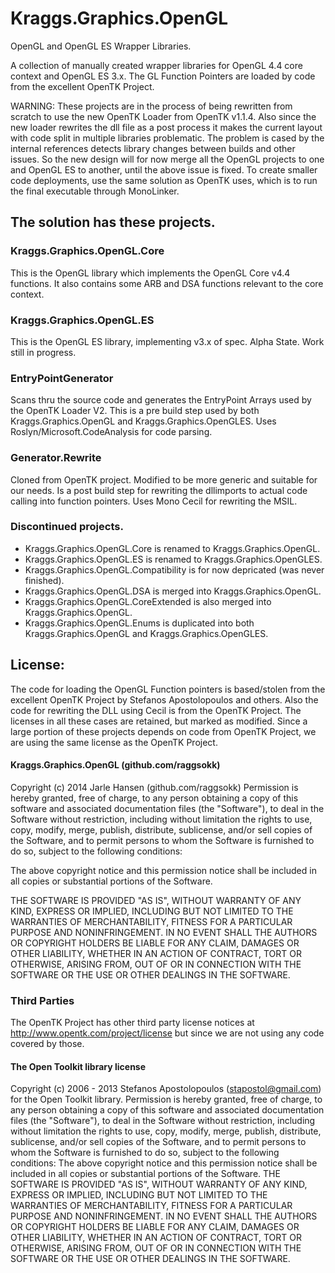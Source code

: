 Kraggs.Graphics.OpenGL
======================

OpenGL and OpenGL ES Wrapper Libraries.

A collection of manually created wrapper libraries for OpenGL 4.4 core context and OpenGL ES 3.x.
The GL Function Pointers are loaded by code from the excellent OpenTK Project.

WARNING:
These projects are in the process of being rewritten from scratch to use the new OpenTK Loader from OpenTK v1.1.4. 
Also since the new loader rewrites the dll file as a post process it makes the current layout with code split in multiple libraries problematic.
The problem is cased by the internal references detects library changes between builds and other issues.
So the new design will for now merge all the OpenGL projects to one and OpenGL ES to another, until the above issue is fixed. 
To create smaller code deployments, use the same solution as OpenTK uses, which is to run the final executable through MonoLinker.

## The solution has these projects.

### Kraggs.Graphics.OpenGL.Core
This is the OpenGL library which implements the OpenGL Core v4.4 functions. It also contains some ARB and DSA functions relevant to the core context.

### Kraggs.Graphics.OpenGL.ES
This is the OpenGL ES library, implementing v3.x of spec.
Alpha State. Work still in progress.

### EntryPointGenerator
Scans thru the source code and generates the EntryPoint Arrays used by the OpenTK Loader V2.
This is a pre build step used by both Kraggs.Graphics.OpenGL and Kraggs.Graphics.OpenGLES.
Uses Roslyn/Microsoft.CodeAnalysis for code parsing.

### Generator.Rewrite
Cloned from OpenTK project. Modified to be more generic and suitable for our needs.
Is a post build step for rewriting the dllimports to actual code calling into function pointers.
Uses Mono Cecil for rewriting the MSIL.

### Discontinued projects.
* Kraggs.Graphics.OpenGL.Core is renamed to Kraggs.Graphics.OpenGL. 
* Kraggs.Graphics.OpenGL.ES is renamed to Kraggs.Graphics.OpenGLES.
* Kraggs.Graphics.OpenGL.Compatibility is for now depricated (was never finished).
* Kraggs.Graphics.OpenGL.DSA is merged into Kraggs.Graphics.OpenGL.
* Kraggs.Graphics.OpenGL.CoreExtended is also merged into Kraggs.Graphics.OpenGL.
* Kraggs.Graphics.OpenGL.Enums is duplicated into both Kraggs.Graphics.OpenGL and Kraggs.Graphics.OpenGLES.

## License: 

The code for loading the OpenGL Function pointers is based/stolen from the excellent OpenTK Project by Stefanos Apostolopoulos and others.
Also the code for rewriting the DLL using Cecil is from the OpenTK Project. The licenses in all these cases are retained, but marked as modified.
Since a large portion of these projects depends on code from OpenTK Project, we are using the same license as the OpenTK Project.

#### Kraggs.Graphics.OpenGL (github.com/raggsokk)

 Copyright (c) 2014 Jarle Hansen (github.com/raggsokk)
 Permission is hereby granted, free of charge, to any person obtaining a copy
 of this software and associated documentation files (the "Software"), to deal
 in the Software without restriction, including without limitation the rights
 to use, copy, modify, merge, publish, distribute, sublicense, and/or sell
 copies of the Software, and to permit persons to whom the Software is
 furnished to do so, subject to the following conditions:
 
 The above copyright notice and this permission notice shall be included in
 all copies or substantial portions of the Software.
 
 THE SOFTWARE IS PROVIDED "AS IS", WITHOUT WARRANTY OF ANY KIND, EXPRESS OR
 IMPLIED, INCLUDING BUT NOT LIMITED TO THE WARRANTIES OF MERCHANTABILITY,
 FITNESS FOR A PARTICULAR PURPOSE AND NONINFRINGEMENT. IN NO EVENT SHALL THE
 AUTHORS OR COPYRIGHT HOLDERS BE LIABLE FOR ANY CLAIM, DAMAGES OR OTHER
 LIABILITY, WHETHER IN AN ACTION OF CONTRACT, TORT OR OTHERWISE, ARISING FROM,
 OUT OF OR IN CONNECTION WITH THE SOFTWARE OR THE USE OR OTHER DEALINGS IN
 THE SOFTWARE.

### Third Parties

The OpenTK Project has other third party license notices at http://www.opentk.com/project/license but since we are not using any code covered by those.

#### The Open Toolkit library license

Copyright (c) 2006 - 2013 Stefanos Apostolopoulos (stapostol@gmail.com) for the Open Toolkit library.
Permission is hereby granted, free of charge, to any person obtaining a copy of this software and associated documentation files (the "Software"), to deal in the Software without restriction, including without limitation the rights to use, copy, modify, merge, publish, distribute, sublicense, and/or sell copies of the Software, and to permit persons to whom the Software is furnished to do so, subject to the following conditions:
The above copyright notice and this permission notice shall be included in all copies or substantial portions of the Software.
THE SOFTWARE IS PROVIDED "AS IS", WITHOUT WARRANTY OF ANY KIND, EXPRESS OR IMPLIED, INCLUDING BUT NOT LIMITED TO THE WARRANTIES OF MERCHANTABILITY, FITNESS FOR A PARTICULAR PURPOSE AND NONINFRINGEMENT. IN NO EVENT SHALL THE AUTHORS OR COPYRIGHT HOLDERS BE LIABLE FOR ANY CLAIM, DAMAGES OR OTHER LIABILITY, WHETHER IN AN ACTION OF CONTRACT, TORT OR OTHERWISE, ARISING FROM, OUT OF OR IN CONNECTION WITH THE SOFTWARE OR THE USE OR OTHER DEALINGS IN THE SOFTWARE.


